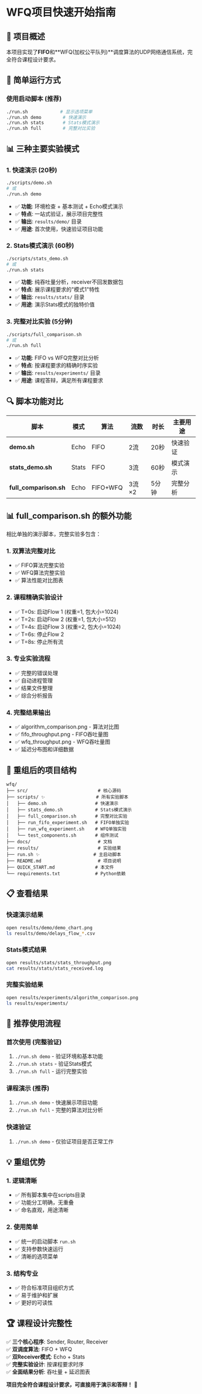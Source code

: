 # WFQ项目快速开始指南

## 🎯 项目概述

本项目实现了**FIFO**和**WFQ(加权公平队列)**调度算法的UDP网络通信系统，完全符合课程设计要求。

## 🚀 简单运行方式

### 使用启动脚本 (推荐)
```bash
./run.sh            # 显示选项菜单
./run.sh demo        # 快速演示
./run.sh stats       # Stats模式演示  
./run.sh full        # 完整对比实验
```

## 📊 三种主要实验模式

### 1. 快速演示 (20秒)
```bash
./scripts/demo.sh
# 或
./run.sh demo
```
- ✅ **功能**: 环境检查 + 基本测试 + Echo模式演示
- ✅ **特点**: 一站式验证，展示项目完整性
- ✅ **输出**: `results/demo/` 目录
- ✅ **用途**: 首次使用，快速验证项目功能

### 2. Stats模式演示 (60秒)
```bash
./scripts/stats_demo.sh
# 或  
./run.sh stats
```
- ✅ **功能**: 纯吞吐量分析，receiver不回发数据包
- ✅ **特点**: 展示课程要求的"模式1"特性
- ✅ **输出**: `results/stats/` 目录
- ✅ **用途**: 演示Stats模式的独特价值

### 3. 完整对比实验 (5分钟)
```bash
./scripts/full_comparison.sh
# 或
./run.sh full
```
- ✅ **功能**: FIFO vs WFQ完整对比分析
- ✅ **特点**: 按课程要求的精确时序实验
- ✅ **输出**: `results/experiments/` 目录
- ✅ **用途**: 课程答辩，满足所有课程要求

## 🔍 脚本功能对比

| 脚本 | 模式 | 算法 | 流数 | 时长 | 主要用途 |
|------|------|------|------|------|---------|
| **demo.sh** | Echo | FIFO | 2流 | 20秒 | 快速验证 |
| **stats_demo.sh** | Stats | FIFO | 3流 | 60秒 | 模式演示 |
| **full_comparison.sh** | Echo | FIFO+WFQ | 3流×2 | 5分钟 | 完整分析 |

## 📊 full_comparison.sh 的额外功能

相比单独的演示脚本，完整实验多包含：

### 1. 双算法完整对比
- ✅ FIFO算法完整实验
- ✅ WFQ算法完整实验  
- ✅ 算法性能对比图表

### 2. 课程精确实验设计
- ✅ T=0s: 启动Flow 1 (权重=1, 包大小=1024)
- ✅ T=2s: 启动Flow 2 (权重=1, 包大小=512)
- ✅ T=4s: 启动Flow 3 (权重=2, 包大小=1024)
- ✅ T=6s: 停止Flow 2
- ✅ T=8s: 停止所有流

### 3. 专业实验流程
- ✅ 完整的错误处理
- ✅ 自动进程管理
- ✅ 结果文件整理
- ✅ 综合分析报告

### 4. 完整结果输出
- ✅ algorithm_comparison.png - 算法对比图
- ✅ fifo_throughput.png - FIFO吞吐量图
- ✅ wfq_throughput.png - WFQ吞吐量图
- ✅ 延迟分布图和详细数据

## 📁 重组后的项目结构

```
wfq/
├── src/                          # 核心源码
├── scripts/ ✨                   # 所有实验脚本
│   ├── demo.sh                  # 快速演示
│   ├── stats_demo.sh            # Stats模式演示
│   ├── full_comparison.sh       # 完整对比实验
│   ├── run_fifo_experiment.sh   # FIFO单独实验
│   ├── run_wfq_experiment.sh    # WFQ单独实验
│   └── test_components.sh       # 组件测试
├── docs/                         # 文档
├── results/                      # 实验结果
├── run.sh ✨                    # 主启动脚本
├── README.md                     # 项目说明
├── QUICK_START.md               # 本文件
└── requirements.txt             # Python依赖
```

## 📋 查看结果

### 快速演示结果
```bash
open results/demo/demo_chart.png
ls results/demo/delays_flow_*.csv
```

### Stats模式结果
```bash
open results/stats/stats_throughput.png
cat results/stats/stats_received.log
```

### 完整实验结果
```bash
open results/experiments/algorithm_comparison.png
ls results/experiments/
```

## 🎯 推荐使用流程

### 首次使用 (完整验证)
1. `./run.sh demo` - 验证环境和基本功能
2. `./run.sh stats` - 验证Stats模式
3. `./run.sh full` - 运行完整实验

### 课程演示 (推荐)
1. `./run.sh demo` - 快速展示项目功能
2. `./run.sh full` - 完整的算法对比分析

### 快速验证
1. `./run.sh demo` - 仅验证项目是否正常工作

## 💡 重组优势

### 1. 逻辑清晰
- ✅ 所有脚本集中在scripts目录
- ✅ 功能分工明确，无重叠
- ✅ 命名直观，用途清晰

### 2. 使用简单
- ✅ 统一的启动脚本 `run.sh`
- ✅ 支持参数快速运行
- ✅ 清晰的选项菜单

### 3. 结构专业
- ✅ 符合标准项目组织方式
- ✅ 易于维护和扩展
- ✅ 更好的可读性

## 🏆 课程设计完整性

✅ **三个核心程序**: Sender, Router, Receiver  
✅ **双调度算法**: FIFO + WFQ  
✅ **双Receiver模式**: Echo + Stats  
✅ **完整实验设计**: 按课程要求时序  
✅ **全面结果分析**: 吞吐量 + 延迟图表  

**项目完全符合课程设计要求，可直接用于演示和答辩！** 🎉
